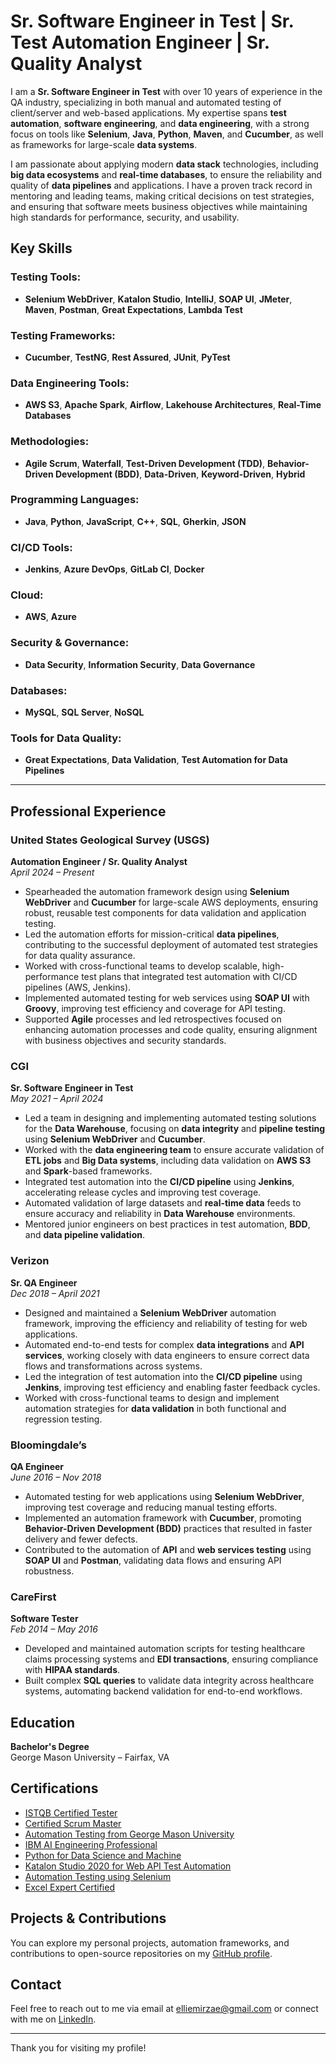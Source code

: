 # Sr. Software Engineer in Test | Sr. Test Automation Engineer | Sr. Quality Analyst

I am a **Sr. Software Engineer in Test** with over 10 years of experience in the QA industry, specializing in both manual and automated testing of client/server and web-based applications. My expertise spans **test automation**, **software engineering**, and **data engineering**, with a strong focus on tools like **Selenium**, **Java**, **Python**, **Maven**, and **Cucumber**, as well as frameworks for large-scale **data systems**.

I am passionate about applying modern **data stack** technologies, including **big data ecosystems** and **real-time databases**, to ensure the reliability and quality of **data pipelines** and applications. I have a proven track record in mentoring and leading teams, making critical decisions on test strategies, and ensuring that software meets business objectives while maintaining high standards for performance, security, and usability.

## Key Skills

### Testing Tools:
- **Selenium WebDriver**, **Katalon Studio**, **IntelliJ**, **SOAP UI**, **JMeter**, **Maven**, **Postman**, **Great Expectations**, **Lambda Test**

### Testing Frameworks:
- **Cucumber**, **TestNG**, **Rest Assured**, **JUnit**, **PyTest**

### Data Engineering Tools:
- **AWS S3**, **Apache Spark**, **Airflow**, **Lakehouse Architectures**, **Real-Time Databases**

### Methodologies:
- **Agile Scrum**, **Waterfall**, **Test-Driven Development (TDD)**, **Behavior-Driven Development (BDD)**, **Data-Driven**, **Keyword-Driven**, **Hybrid**

### Programming Languages:
- **Java**, **Python**, **JavaScript**, **C++**, **SQL**, **Gherkin**, **JSON**

### CI/CD Tools:
- **Jenkins**, **Azure DevOps**, **GitLab CI**, **Docker**

### Cloud:
- **AWS**, **Azure**

### Security & Governance:
- **Data Security**, **Information Security**, **Data Governance**

### Databases:
- **MySQL**, **SQL Server**, **NoSQL**

### Tools for Data Quality:
- **Great Expectations**, **Data Validation**, **Test Automation for Data Pipelines**

---

## Professional Experience

### **United States Geological Survey (USGS)**
**Automation Engineer / Sr. Quality Analyst**  
_April 2024 – Present_

- Spearheaded the automation framework design using **Selenium WebDriver** and **Cucumber** for large-scale AWS deployments, ensuring robust, reusable test components for data validation and application testing.
- Led the automation efforts for mission-critical **data pipelines**, contributing to the successful deployment of automated test strategies for data quality assurance.
- Worked with cross-functional teams to develop scalable, high-performance test plans that integrated test automation with CI/CD pipelines (AWS, Jenkins).
- Implemented automated testing for web services using **SOAP UI** with **Groovy**, improving test efficiency and coverage for API testing.
- Supported **Agile** processes and led retrospectives focused on enhancing automation processes and code quality, ensuring alignment with business objectives and security standards.

### **CGI**
**Sr. Software Engineer in Test**  
_May 2021 – April 2024_

- Led a team in designing and implementing automated testing solutions for the **Data Warehouse**, focusing on **data integrity** and **pipeline testing** using **Selenium WebDriver** and **Cucumber**.
- Worked with the **data engineering team** to ensure accurate validation of **ETL jobs** and **Big Data systems**, including data validation on **AWS S3** and **Spark**-based frameworks.
- Integrated test automation into the **CI/CD pipeline** using **Jenkins**, accelerating release cycles and improving test coverage.
- Automated validation of large datasets and **real-time data** feeds to ensure accuracy and reliability in **Data Warehouse** environments.
- Mentored junior engineers on best practices in test automation, **BDD**, and **data pipeline validation**.

### **Verizon**
**Sr. QA Engineer**  
_Dec 2018 – April 2021_

- Designed and maintained a **Selenium WebDriver** automation framework, improving the efficiency and reliability of testing for web applications.
- Automated end-to-end tests for complex **data integrations** and **API services**, working closely with data engineers to ensure correct data flows and transformations across systems.
- Led the integration of test automation into the **CI/CD pipeline** using **Jenkins**, improving test efficiency and enabling faster feedback cycles.
- Worked with cross-functional teams to design and implement automation strategies for **data validation** in both functional and regression testing.

### **Bloomingdale’s**
**QA Engineer**  
_June 2016 – Nov 2018_

- Automated testing for web applications using **Selenium WebDriver**, improving test coverage and reducing manual testing efforts.
- Implemented an automation framework with **Cucumber**, promoting **Behavior-Driven Development (BDD)** practices that resulted in faster delivery and fewer defects.
- Contributed to the automation of **API** and **web services testing** using **SOAP UI** and **Postman**, validating data flows and ensuring API robustness.

### **CareFirst**
**Software Tester**  
_Feb 2014 – May 2016_

- Developed and maintained automation scripts for testing healthcare claims processing systems and **EDI transactions**, ensuring compliance with **HIPAA standards**.
- Built complex **SQL queries** to validate data integrity across healthcare systems, automating backend validation for end-to-end workflows.

## Education
**Bachelor's Degree**  
George Mason University – Fairfax, VA

## Certifications
- [ISTQB Certified Tester](https://atsqa.org/certified-testers/profile/0fccc7a7503349b0816c7bcee50a56c0)
- [Certified Scrum Master](https://www.credly.com/badges/a5c3dede-22eb-4558-9a6d-0488f8c80b7f/linked_in_profile)
- [Automation Testing from George Mason University](https://drive.google.com/file/d/1sccr7IF_qe4Ua5t24FyYyyW2RUkMta6Q/view?usp=sharing)
- [IBM AI Engineering Professional](https://drive.google.com/file/d/1Uv6FlpMA3D4-ZNk1QkJOEkPo29IWk9W1/view?usp=sharing)
- [Python for Data Science and Machine](https://drive.google.com/file/d/1_FR27fPIX8oMe7l_jONoZA7YKHKNXdBL/view?usp=sharing)
- [Katalon Studio 2020 for Web API Test Automation](https://drive.google.com/file/d/1XNHrbKWonURWgqPaTzV8cDczn1dBemdO/view?usp=sharing)
- [Automation Testing using Selenium](https://drive.google.com/file/d/1gwDl7HgDJdJNnen6jzI2GMuJskzYPZGJ/view?usp=sharing)
- [Excel Expert Certified](https://drive.google.com/file/d/1C55rFGicXoDAu27Cl1ztNOFjRw_ynDFb/view?usp=sharing)


## Projects & Contributions
You can explore my personal projects, automation frameworks, and contributions to open-source repositories on my [GitHub profile](https://github.com/ellimirzaei?tab=repositories).

## Contact
Feel free to reach out to me via email at [elliemirzae@gmail.com](mailto:elliemirzae@gmail.com) or connect with me on [LinkedIn](https://www.linkedin.com/in/elliemirzaei/).

---

Thank you for visiting my profile!
